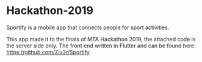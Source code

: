 # Hackathon-2019

Sportify is a mobile app that connects people for sport activities.

This app made it to the finals of MTA Hackathon 2019, the attached code is the server side only.
The front end written in Flutter and can be found here: https://github.com/Ziv3r/Sportify
